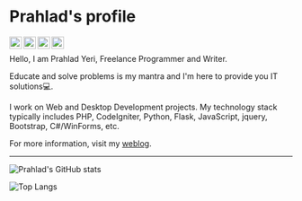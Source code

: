 # Prahlad's profile

[<img align="left" alt="prahladyeri | Email" width="22px" src="https://cdn.jsdelivr.net/npm/simple-icons@v3/icons/mail-dot-ru.svg" />](mailto:prahladyeri@yahoo.com)
[<img align="left" alt="prahladyeri | LinkedIn" width="22px" src="https://cdn.jsdelivr.net/npm/simple-icons@v3/icons/linkedin.svg" />](https://www.linkedin.com/in/prahlad-yeri-243a5316)
[<img align="left" alt="prahladyeri | Twitter" width="22px" src="https://cdn.jsdelivr.net/npm/simple-icons@v3/icons/twitter.svg" />](https://twitter.com/prahladyeri)
<!-- [<img align="left" alt="prahladyeri | Telegram" width="22px" src="https://cdn.jsdelivr.net/npm/simple-icons@v3/icons/telegram.svg" />](https://t.me/prahladyeri) -->
[<img align="left" alt="prahladyeri | Instagram" width="22px" src="https://cdn.jsdelivr.net/npm/simple-icons@v3/icons/instagram.svg" />](https://instagram.com/prahladyeri14)
<br/>


Hello, I am Prahlad Yeri, Freelance Programmer and Writer.

Educate and solve problems is my mantra and I'm here to provide you IT solutions💻.

I work on Web and Desktop Development projects. My technology stack typically includes PHP, CodeIgniter, Python, Flask, JavaScript, jquery, Bootstrap, C#/WinForms, etc.

For more information, visit my [weblog](https://prahladyeri.github.io).

---

![Prahlad's GitHub stats](https://github-readme-stats-eight-theta.vercel.app/api?username=prahladyeri&count_private=true&show_icons=true&theme=dark)

![Top Langs](https://github-readme-stats-eight-theta.vercel.app/api/top-langs/?username=prahladyeri&hide=smalltalk,cpp&langs_count=8&layout=compact&theme=dark)
